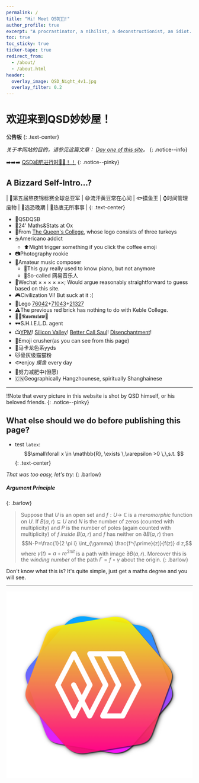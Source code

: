 ```yaml
---
permalink: /
title: "Hi! Meet QSD😵‍💫!"
author_profile: true
excerpt: "A procrastinator, a nihilist, a deconstructionist, an idiot. "
toc: true
toc_sticky: true
ticker-tape: true
redirect_from: 
  - /about/
  - /about.html
header:
  overlay_image: QSD_Night_4v1.jpg
  overlay_filter: 0.2
---
```


# 欢迎来到QSD妙妙屋！

**公告板**
{: .text-center}

*关于本网站的目的，请参见这篇文章： <a href="posts/2022/03/day-one/" target="_blank">Day one of this site</a>。*
{: .notice--info}

➡️➡️➡️ <a href="files/Commitments/Commitment_2022_1.pdf" target="_blank"> QSD减肥进行时💨💨！！</a>
{: .notice--pinky}

## A Bizzard Self-Intro...?

| 🌃第五届熬夜锦标赛全球总亚军 | 😅流汗黄豆常在心间 | 🐟摸鱼王 | ⌚️时间管理废物 | 🚦选恐晚期 | 🤤热衷无所事事 |
{: .text-center}

- 🤖QSDQSB
- 🔬24' Maths&Stats at Ox
- 🦃From [The Queen's College](https://www.queens.ox.ac.uk), whose logo consists of three turkeys
- [☕️](posts/2022/03/coffee-counter)Americano addict
  - ⬆️Might trigger something if you click the coffee emoji
- 📷Photography rookie
- 🎸Amateur music composer
  - 🎹This guy really used to know piano, but not anymore
  - 🎻So-called 网易音乐人
- 📱Wechat $\times\times\times\times\times\times$; <span class="barlow">Would argue reasonably straightforward to guess based on this site.</span>
- 🎮Civilization VI! But suck at it :(
- 🧱Lego [76042](https://www.lego.com/en-gb/product/the-shield-helicarrier-76042)+[71043](https://www.lego.com/en-gb/product/hogwarts-castle-71043)+[21327](https://www.lego.com/en-gb/product/typewriter-21327)
- ⚠️The previous red brick has nothing to do with Keble College.
- 🧙‍♂️𝕽𝖆𝖛𝖊𝖓𝖈𝖑𝖆𝖜🦅
- 🕶S.H.I.E.L.D. agent
- 📺[YPM](https://www.imdb.com/title/tt0086831/)! [Silicon Valley](https://www.imdb.com/title/tt2575988/)! [Better Call Saul](https://www.imdb.com/title/tt3032476/)! [Disenchantment](https://www.imdb.com/title/tt5363918/)!
- 👾Emoji crusher(as you can see from this page)
- 🎨<span class="macaron">马卡龙色系yyds</span>
- 🐱骨灰级猫猫粉
- 🐟enjoy *摸鱼* every day
- 🏃努力减肥中(但愿)
- 🇨🇳Geographically Hangzhounese, spiritually Shanghainese

----------

‼️Note that every picture in this website is shot by QSD himself, or his beloved friends.
{: .notice--pinky}

## What else should we do before publishing this page?

- test `latex`: 
$$\small\forall x \in \mathbb{R}, \exists \,\varepsilon >0 \,\,s.t. $$
{: .text-center}

*That was too easy, let's try:*
{: .barlow}
##### Argument Principle
{: .barlow}

> Suppose that $U$ is an open set and $f: U \rightarrow$ $\mathbb{C}$ is a *meromorphic* function on $U$. If $B(a, r) \subseteq U$ and $N$ is the number of zeros (counted with multiplicity) and $P$ is the number of poles (again counted with multiplicity) of $f$ *inside* $B(a, r)$ and $f$ has neither on $\partial B(a, r)$ then $$N-P=\frac{1}{2 \pi i} \int_{\gamma} \frac{f^{\prime}(z)}{f(z)} d z,$$ where $\gamma(t)=a+r e^{2 \pi i t}$ is a path with image $\partial B(a, r)$. Moreover this is the *winding number* of the path $\Gamma=f \circ \gamma$ about the origin.
{: .barlow}

Don't know what this is? It's quite simple, just get a maths degree and you will see.

----



<div class="logo_wrapper"><a href="#欢迎来到qsd妙妙屋"><img src="/images/QSDLOGO-2000.svg" alt="QSD Logo" class="logo_style"></a></div>
